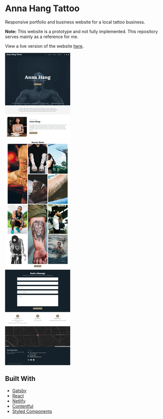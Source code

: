# Anna Hang Tattoo
Responsive portfolio and business website for a local tattoo business.

**Note:** This website is a prototype and not fully implemented. This repository serves mainly as a reference for me.

View a live version of the website [here](https://trusting-nobel-3252d2.netlify.com/).

![Website Screenshot](/website-screenshot.jpg)

## Built With
- [Gatsby](https://www.gatsbyjs.org/)
- [React](https://reactjs.org/)
- [Netlify](https://www.netlify.com/)
- [Contentful](https://www.contentful.com/)
- [Styled Components](https://www.styled-components.com/)
